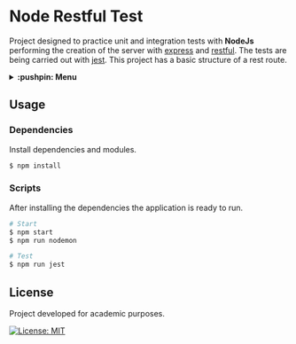 # Node Restful Test
Project designed to practice unit and integration tests with **NodeJs** performing the creation of the server with [express](https://github.com/expressjs/express) and [restful](https://github.com/baugarten/node-restful). The tests are being carried out with [jest](https://github.com/facebook/jest). This project has a basic structure of a rest route.

<details>
  <summary>
    <strong>:pushpin: Menu</strong>
  </summary>
  <br>
  
> - [_**Usage**_](#usage)
>   - [_Dependencies_](#dependencies)
>   - [_Scripts_](#scripts)
> - [_**License**_](#license)
  
</details>

## Usage
### Dependencies
Install dependencies and modules.

```bash
$ npm install
```

### Scripts
After installing the dependencies the application is ready to run.

```bash
# Start
$ npm start
$ npm run nodemon
```

```bash
# Test
$ npm run jest
```

## License
Project developed for academic purposes.

[![License: MIT](https://img.shields.io/badge/License-MIT-blue.svg)](./LICENSE)
